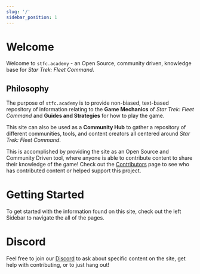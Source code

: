 ```yaml
---
slug: '/'
sidebar_position: 1
---
```


# Welcome
Welcome to `stfc.academy` - an Open Source, community driven, knowledge base for _Star Trek: Fleet Command_.

## Philosophy
The purpose of `stfc.academy` is to provide non-biased, text-based repository of information relating to the **Game Mechanics** of _Star Trek: Fleet Command_ and **Guides and Strategies** for how to play the game. 

This site can also be used as a **Community Hub** to gather a repository of different communities, tools, and content creators all centered around _Star Trek: Fleet Command_. 

This is accomplished by providing the site as an Open Source and Community Driven tool, where anyone is able to contribute content to share their knowledge of the game! Check out the [Contributors](/contributors) page to see who has contributed content or helped support this project.

# Getting Started
To get started with the information found on this site, check out the left Sidebar to navigate the all of the pages. 

# Discord
Feel free to join our [Discord](https://discord.gg/e4GnPhtwQg) to ask about specific content on the site, get help with contributing, or to just hang out!
